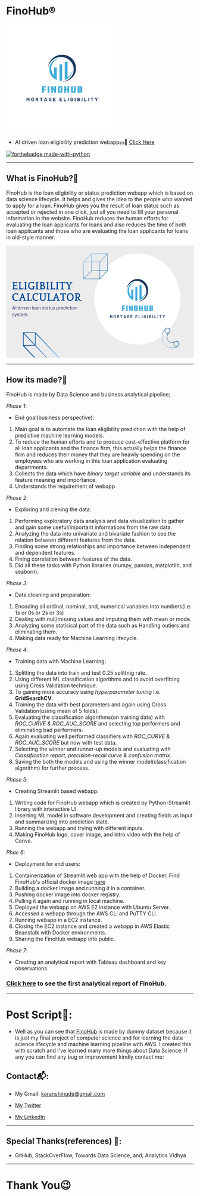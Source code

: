 # FinoHub®
<img src='https://github.com/karan842/finohub/blob/master/media/FinoHub.png' height=290px width=300px></img>

- AI driven loan eligibility prediction webapp💵🤖
[Click Here](http://finohub-env-1.eba-fcih6jie.us-east-1.elasticbeanstalk.com/)

[![forthebadge made-with-python](http://ForTheBadge.com/images/badges/made-with-python.svg)](https://www.python.org/)

------------------------------------
## What is FinoHub?🤔
FinoHub is the loan eligibility or status prediction webapp which is based on data science lifecycle. It helps and gives the idea to the people who wanted to apply for a loan.
FinoHub gives you the result of loan status such as accepted or rejected in one click, just all you need to fill your personal information in the website. FinoHub reduces the human efforts for evaluating the loan applicants for loans and also reduces the time of both loan applicants and those who are evaluating the loan applicants for loans in old-style manner. 

<img src='https://github.com/karan842/finohub/blob/master/media/cover.png' height=300px width=550px></img>

--------------------------------

## How its made?🍨
FinoHub is made by Data Science and business analytical pipeline;

*Phase 1*:
- End goal(business perspective):
1. Main goal is to automate the loan eligibility prediction with the help of predictive machine learning models.
2. To reduce the human efforts and to produce cost-effective platform for all loan applicants and the finance firm, this actually helps the finance firm and reduces their money that they are heavily spending on the employees who are working in this loan application evaluating departments.
3. Collects the data which have *binary target variable* and understands its feature meaning and importance.
4. Understands the requirement of webapp

*Phase 2*:
-  Exploring and clening the data:
1. Performing exploratory data analysis and data visualization to gather and gain some useful/important informations from the raw data.
2. Analyzing the data into univariate and bivariate fashion to see the relation between different features from the data.
3. Finding some strong relatioships and importance between independent and dependent features.
4. Fining correlation between features of the data.
5. Did all these tasks with Python libraries (numpy, pandas, matplotlib, and seaborn).

*Phase 3*:
- Data cleaning and preparation:
1. Encoding all ordinal, nominal, and, numerical variables into numbers(i.e. 1s or 0s or 2s or 3s)
2. Dealing with null/missing values and imputing them with mean or mode.
3. Analyzing some statisical part of the data such as Handling outiers and eliminating them.
4. Making data ready for Machine Learning lifecycle.

*Phase 4*:
- Training data with Machine Learning:
1. Splitting the data into train and test 0.25 splittnig rate.
2. Using different ML classification algorithms and to avoid overfitting using Cross Validation technique.
3. To gaining more accuracy using *hyperparameter tuning* i.e. **GridSearchCV**.
4. Training the data with best parameters and again using Cross Validation(usinig mean of 5 folds).
5. Evaluating the classification algorithms(on training data) with *ROC_CURVE & ROC_AUC_SCORE* and selecting top performers and eliminating bad performers.
6. Again evaluating well performed classifiers with *ROC_CURVE & ROC_AUC_SCORE* but now with test data.
7. Selecting the winner and runner-up models and evaluating with *Classification report, precision-recall curve & confusion matrix*.
8. Saving the both the models and using the winner model(classification algorithm) for further process.

*Phase 5*:
- Creating Streamlit based webapp:
1. Writing code for FinoHub webapp which is created by Python-Streamlit library with interactive UI
2. Inserting ML model in software development and creating fields as input and summarizing into prediction state.
3. Running the webapp and trying with different inputs.
4. Making FinoHub logo, cover image, and intro video with the help of Canva.

*Phae 6*:
- Deployment for end users:
1. Containerization of Streamlit web app with the help of Docker. Find FinoHub's official docker image [here](https://hub.docker.com/repository/docker/karan842/finohub)
2. Building a docker image and running it in a container.
3. Pushing docker image into docker registry.
4. Pulling it again and running in local machine.
5. Deployed the webapp on AWS E2 instance with Ubuntu Server.
6. Accessed a webapp through the AWS CLi and PuTTY CLi.
7. Running webapp in a EC2 instance.
8. Closing the EC2 instance and created a webapp in AWS Elastic Beanstalk with Docker environments.
9. Sharing the FinoHub webapp into public.

*Phase 7*:
- Creating an analytical report with Tableau dashboard and key observations.
### [Click here](https://docs.google.com/document/d/1tY9XMglj3yZSzz0tw56NR4U3hlmDbNG40aX4rNDUqZE/edit?usp=sharing) to see the first analytical report of FinoHub.
--------------------------------
# Post Script📜:
- Well as you can see that [FinoHub](http://finohub-env-1.eba-fcih6jie.us-east-1.elasticbeanstalk.com/) is made by dummy dataset because it is just my final project of computer science and for learning the data science lifecycle and machine learning pipeline with AWS. I created this with scratch and I've learned many more things about Data Science. If any you can find any bug or improvement kindly contact me:

## Contact📬:

- My Gmail: karanshingde@gmail.com

- [My Twitter](https://twitter.com/KuchBhiKaran)

- [My LinkedIn](linkedin.com/in/karan-shingde-75a062217)
--------------------------
## Special Thanks(references) 🤝:
- GitHub, StackOverFlow, Towards Data Science, and, Analytics Vidhya
---------------------
# Thank You😉
